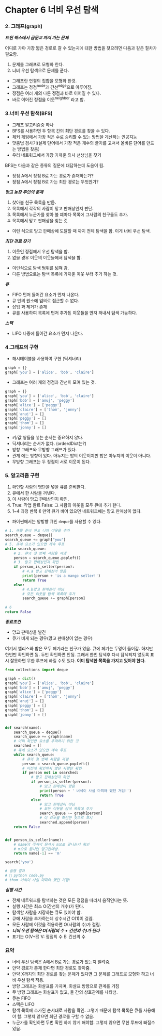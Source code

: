 # Chapter 6 너비 우선 탐색

### 2. 그래프(graph)
***트윈 픽스에서 금문교 까지 가는 문제***

어디로 가야 가장 짧은 경로로 갈 수 있는지에 대한 방법을 찾으려면 다음과 같은 절차가 필요함.

1. 문제를 그래프로 모형화 한다.
2. 너비 우선 탐색으로 문제를 푼다.

* 그래프란 연결의 집합을 모형화 한것.
* 그래프는 정점<sup>node</sup>과 간선<sup>edge</sup>으로 이루어짐.
* 정점은 여러 개의 다른 정점과 바로 이어질 수 있다.
* 바로 이어진 정점을 이웃<sup>neighbor</sup> 라고 함.

### 3.너비 우선 탐색(BFS)
* 그래프 알고리즘중 하나
* BFS를 사용하면 두 항목 간의 최단 경로를 찾을 수 있다.
* 체커 게임에서 가장 적은 수로 승리할 수 있는 방법을 계산하는 인공지능
* 맞춤법 검사기(실제 단어에서 가장 적은 개수의 글자를 고쳐서 올바른 단어를 만드는 방법을 찾음)
* 우리 네트워크에서 가장 가까운 의사 선생님을 찾기

BFS는 다음과 같은 종류의 질문에 대답하는데 도움이 됨.
* 정점 A에서 정점 B로 가는 경로가 존재하는가?
* 정점 A에서 정점 B로 가는 최단 경로는 무엇인가?

***망고 농장 주인의 문제***
1. 찾아볼 친구 목록을 만듬.
2. 목록에서 각각의 사람이 망고 판매상인지 판단.
3. 목록에서 누군가를 찾아 볼 떄마다 목록에 그사람의 친구들도 추가.
4. 목록에서 망고 판매상을 찾는 것
* 이런 식으로 망고 판매상에 도달할 때 까지 전체 탐색을 함. 이게 너비 우선 탐색.

***최단 경로 찾기***
1. 이웃인 정점에서 우선 탐색을 함. 
2. 없을 경우 이웃의 이웃들에서 탐색을 함. 
* 이런식으로 탐색 범위를 넓혀 감.
* 다른 방법으로는 탐색 목록에 가까운 이웃 부터 추가 하는 것.

***큐***
* FIFO 먼저 들어간 요소가 먼저 나온다.
* 큐 안의 원소에 임의로 접근할 수 없다.
* 삽입 과 제거가 존재
* 큐를 사용하여 목록에 먼저 추가된 이웃들을 먼저 꺼내서 탐색 가능하다.

***스택***
* LIFO 나중에 들어간 요소가 먼저 나온다.

### 4.그래프의 구현
* 해시테이블을 사용하여 구현 (딕셔너리)
```python
graph = {}
graph['you'] = ['alice', 'bob', 'claire']
```

* 그래프는 여러 개의 정점과 간선이 모여 있는 것.
```python
graph = {}
graph['you'] = ['alice', 'bob', 'claire']
graph['bob'] = ['anuj', 'peggy']
graph['alice'] = ['peggy']
graph['claire'] = ['thom', 'jonny']
graph['anuj'] = []
graph['peggy'] = []
graph['thom'] = []
graph['jonny'] = []
```
* 키/값 쌍들을 넣는 순서는 중요하지 않다.
* 딕셔너리는 순서가 없다. (orderdDict는?)
* 방향 그래프와 무방향 그래프가 있다.
* 관계 에는 방향이 있다. 아누지는 밥의 이웃이지만 밥은 아누지의 이웃이 아니다.
* 무방향 그래프는 두 정점이 서로 이웃이 된다.

### 5. 알고리즘 구현
1. 확인할 사람의 명단을 넣을 큐를 준비한다.
2. 큐에서 한 사람을 꺼낸다.
3. 이 사람이 망고 판매상인지 확인.
4. True: 작업 완료 False: 그 사람의 이웃을 모두 큐에 추가 한다.
5. 1~4 과정 반복
6 만약 큐가 비어 있으면 네트워크에는 망고 판매상이 없다.

* 파이썬에서는 양방향 큐인 `deque`를 사용할 수 있다.
```python
# 1. 큐를 준비 하고 나의 이웃을 추가
search_queue = deque()
search_queue += graph["you"]
# 5. 큐에 요소가 있으면 계속 루프
while search_queue:
    # 2. 큐의 첫 번째 사람을 꺼냄
    person = search_queue.popleft()
    # 3. 망고 판매상인지 확인
    if person_is_seller(person):
        # 4.a 망고 판매상이 맞음
        print(person + 'is a mango seller!')
        return True
    else:
        # 4.b망고 판매상이 아님
        # 모든 이웃을 탐색 목록에 추가
        search_queue += graph[person]
    
# 6
return False
```
***종료조건***
* 망고 판매상을 발견
* 큐가 비게 되는 경우(망고 판매상이 없는 경우)

여기서 앨리스와 밥은 모두 페기라는 친구가 있음.
큐에 페기는 두명이 들어감.
하지만 한번만 확인하면 됨. 두번 확인하면 안됨.
그래서 한번 탐색후 다시 탐색되지 않도록 표시
잘못하면 무한 루프에 빠질 수도 있다.
**이미 탐색한 목록을 가지고 있어야 한다.**
```python
from collections import deque

graph = dict()
graph['you'] = ['alice', 'bob', 'claire']
graph['bob'] = ['anuj', 'peggy']
graph['alice'] = ['peggy']
graph['claire'] = ['thom', 'jonny']
graph['anuj'] = []
graph['peggy'] = []
graph['thom'] = []
graph['jonny'] = []


def search(name):
    search_queue = deque()
    search_queue += graph[name]
    # 이미 확인한 요소를 추적하기 위한 것
    searched = []
    # 큐에 요소가 있으면 계속 루프
    while search_queue:
        # 큐의 첫 번째 사람을 꺼냄
        person = search_queue.popleft()
        # 이전에 확인하지 않은 사람만 확인
        if person not in searched:
            # 망고 판매상인지 확인
            if person_is_seller(person):
                # 망고 판매상이 맞음
                print(person + ' 녀석이 사실 마피아 였던 거임!')
                return True
            else:
                # 망고 판매상이 아님
                # 모든 이웃을 탐색 목록에 추가
                search_queue += graph[person]
                # 이 요소를 확인한 것으로 표시
                searched.append(person)
    return False


def person_is_seller(name):
    # name의 마지막 문자가 m으로 끝나는지 확인
    # m으로 끝나면 망고판매상.
    return name[-1] == 'm'

search('you')

# 실행 결과
#  python code.py
# thom 녀석이 사실 마피아 였던 거임!
```

***실행 시간***
* 전체 네트워크를 탐색하는 것은 모든 정점을 따라서 움직인다는 뜻.
* 실행 시간은 최소 O(간선의 개수)가 된다.
* 탐색할 사람을 저장하는 큐도 있어야 함.
* 큐에 사람을 추가하는데 상수시간 O(1)이 걸림.
* 모든 사람에 이것을 적용하면 O(사람의 수)가 걸림.
* ***너비 우선 탐색은 O(사람의 수 + 간선의 수)가 된다***
* 표기는 O(V+E) V: 정점의 수 E: 간선의 수

### 요약
* 너비 우선 탐색은 A에서 B로 가는 경로가 있는지 알려줌.
* 만약 경로가 존재 한다면 최단 경로도 찾아줌.
* 만약 X까지의 최단 경로를 찾는 문제가 있다면 그 문제를 그래프로 모형화 하고 너비 우선 탐색 적용.
* 방향 그래프는 화살표를 가지며, 화살표 방향으로 관계를 가짐
* 무 방향 그래프는 화살표가 없고, 둘 간의 상호관계를 나타냄.
* 큐는 FIFO
* 스택은 LIFO
* 탐색 목록에 추가된 순서대로 사람을 확인. 그렇기 때문에 탐색 목록은 큐를 사용해야 함. 그렇지 않으면 최단 경로를 구할 수 없음.
* 누군가를 확인하면 두번 확인 하지 않게 해야함. 그렇지 않으면 무한 루프에 빠질수 있음.
 